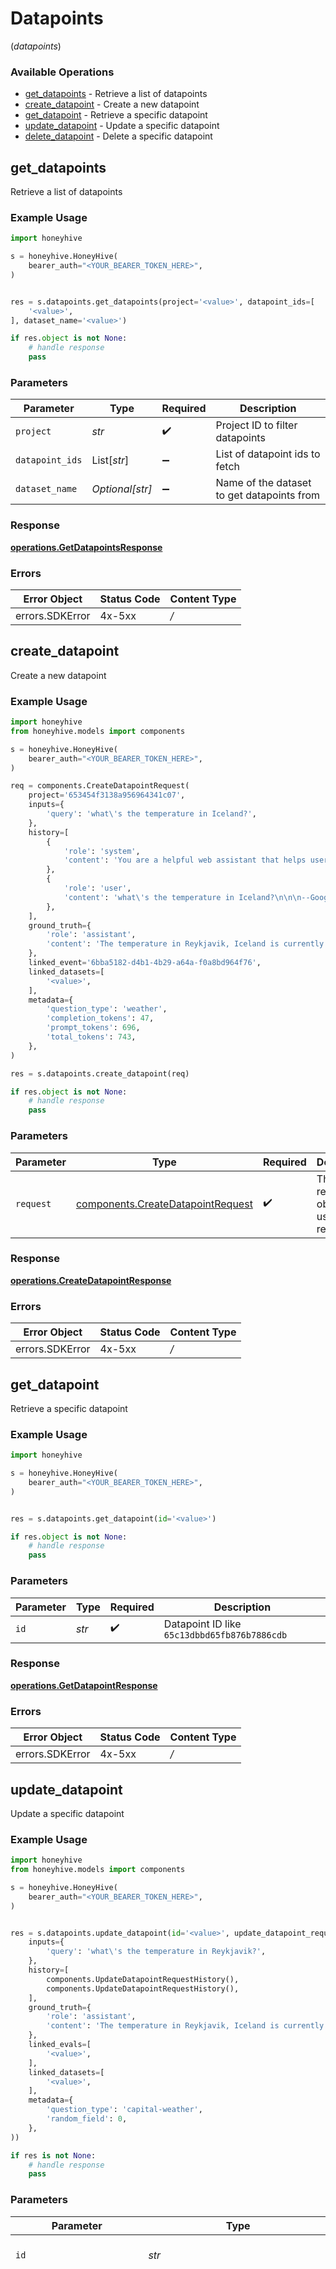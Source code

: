 # Datapoints
(*datapoints*)

### Available Operations

* [get_datapoints](#get_datapoints) - Retrieve a list of datapoints
* [create_datapoint](#create_datapoint) - Create a new datapoint
* [get_datapoint](#get_datapoint) - Retrieve a specific datapoint
* [update_datapoint](#update_datapoint) - Update a specific datapoint
* [delete_datapoint](#delete_datapoint) - Delete a specific datapoint

## get_datapoints

Retrieve a list of datapoints

### Example Usage

```python
import honeyhive

s = honeyhive.HoneyHive(
    bearer_auth="<YOUR_BEARER_TOKEN_HERE>",
)


res = s.datapoints.get_datapoints(project='<value>', datapoint_ids=[
    '<value>',
], dataset_name='<value>')

if res.object is not None:
    # handle response
    pass

```

### Parameters

| Parameter                                  | Type                                       | Required                                   | Description                                |
| ------------------------------------------ | ------------------------------------------ | ------------------------------------------ | ------------------------------------------ |
| `project`                                  | *str*                                      | :heavy_check_mark:                         | Project ID to filter datapoints            |
| `datapoint_ids`                            | List[*str*]                                | :heavy_minus_sign:                         | List of datapoint ids to fetch             |
| `dataset_name`                             | *Optional[str]*                            | :heavy_minus_sign:                         | Name of the dataset to get datapoints from |


### Response

**[operations.GetDatapointsResponse](../../models/operations/getdatapointsresponse.md)**
### Errors

| Error Object    | Status Code     | Content Type    |
| --------------- | --------------- | --------------- |
| errors.SDKError | 4x-5xx          | */*             |

## create_datapoint

Create a new datapoint

### Example Usage

```python
import honeyhive
from honeyhive.models import components

s = honeyhive.HoneyHive(
    bearer_auth="<YOUR_BEARER_TOKEN_HERE>",
)

req = components.CreateDatapointRequest(
    project='653454f3138a956964341c07',
    inputs={
        'query': 'what\'s the temperature in Iceland?',
    },
    history=[
        {
            'role': 'system',
            'content': 'You are a helpful web assistant that helps users answer questions about the world based on the information provided to you by Google\'s search API. Answer the questions as truthfully as you can. In case you are unsure about the correct answer, please respond with "I apologize but I\'m not sure."',
        },
        {
            'role': 'user',
            'content': 'what\'s the temperature in Iceland?\n\n\n--Google search API results below:---\n\n"snippet":"2 Week Extended Forecast in Reykjavik, Iceland ; Feb 4, 29 / 20 °F · Snow showers early. Broken clouds. ; Feb 5, 27 / 16 °F · Light snow. Decreasing cloudiness.","snippet_highlighted_words":["Feb 4, 29 / 20 °F"]',
        },
    ],
    ground_truth={
        'role': 'assistant',
        'content': 'The temperature in Reykjavik, Iceland is currently around 5F or -15C. Please note that weather conditions can change rapidly, so it\'s best to check a reliable source for the most up-to-date information.',
    },
    linked_event='6bba5182-d4b1-4b29-a64a-f0a8bd964f76',
    linked_datasets=[
        '<value>',
    ],
    metadata={
        'question_type': 'weather',
        'completion_tokens': 47,
        'prompt_tokens': 696,
        'total_tokens': 743,
    },
)

res = s.datapoints.create_datapoint(req)

if res.object is not None:
    # handle response
    pass

```

### Parameters

| Parameter                                                                              | Type                                                                                   | Required                                                                               | Description                                                                            |
| -------------------------------------------------------------------------------------- | -------------------------------------------------------------------------------------- | -------------------------------------------------------------------------------------- | -------------------------------------------------------------------------------------- |
| `request`                                                                              | [components.CreateDatapointRequest](../../models/components/createdatapointrequest.md) | :heavy_check_mark:                                                                     | The request object to use for the request.                                             |


### Response

**[operations.CreateDatapointResponse](../../models/operations/createdatapointresponse.md)**
### Errors

| Error Object    | Status Code     | Content Type    |
| --------------- | --------------- | --------------- |
| errors.SDKError | 4x-5xx          | */*             |

## get_datapoint

Retrieve a specific datapoint

### Example Usage

```python
import honeyhive

s = honeyhive.HoneyHive(
    bearer_auth="<YOUR_BEARER_TOKEN_HERE>",
)


res = s.datapoints.get_datapoint(id='<value>')

if res.object is not None:
    # handle response
    pass

```

### Parameters

| Parameter                                    | Type                                         | Required                                     | Description                                  |
| -------------------------------------------- | -------------------------------------------- | -------------------------------------------- | -------------------------------------------- |
| `id`                                         | *str*                                        | :heavy_check_mark:                           | Datapoint ID like `65c13dbbd65fb876b7886cdb` |


### Response

**[operations.GetDatapointResponse](../../models/operations/getdatapointresponse.md)**
### Errors

| Error Object    | Status Code     | Content Type    |
| --------------- | --------------- | --------------- |
| errors.SDKError | 4x-5xx          | */*             |

## update_datapoint

Update a specific datapoint

### Example Usage

```python
import honeyhive
from honeyhive.models import components

s = honeyhive.HoneyHive(
    bearer_auth="<YOUR_BEARER_TOKEN_HERE>",
)


res = s.datapoints.update_datapoint(id='<value>', update_datapoint_request=components.UpdateDatapointRequest(
    inputs={
        'query': 'what\'s the temperature in Reykjavik?',
    },
    history=[
        components.UpdateDatapointRequestHistory(),
        components.UpdateDatapointRequestHistory(),
    ],
    ground_truth={
        'role': 'assistant',
        'content': 'The temperature in Reykjavik, Iceland is currently around 5F or -15C. Please note that weather conditions can change rapidly, so it\'s best to check a reliable source for the most up-to-date information.',
    },
    linked_evals=[
        '<value>',
    ],
    linked_datasets=[
        '<value>',
    ],
    metadata={
        'question_type': 'capital-weather',
        'random_field': 0,
    },
))

if res is not None:
    # handle response
    pass

```

### Parameters

| Parameter                                                                                                                                                                                                                                                                                                                                                                                                                                                                                                                                                                                                                                                                                                                                                                                                                                                                                                                                                                                                                                                                                                                                                                                                                                  | Type                                                                                                                                                                                                                                                                                                                                                                                                                                                                                                                                                                                                                                                                                                                                                                                                                                                                                                                                                                                                                                                                                                                                                                                                                                       | Required                                                                                                                                                                                                                                                                                                                                                                                                                                                                                                                                                                                                                                                                                                                                                                                                                                                                                                                                                                                                                                                                                                                                                                                                                                   | Description                                                                                                                                                                                                                                                                                                                                                                                                                                                                                                                                                                                                                                                                                                                                                                                                                                                                                                                                                                                                                                                                                                                                                                                                                                | Example                                                                                                                                                                                                                                                                                                                                                                                                                                                                                                                                                                                                                                                                                                                                                                                                                                                                                                                                                                                                                                                                                                                                                                                                                                    |
| ------------------------------------------------------------------------------------------------------------------------------------------------------------------------------------------------------------------------------------------------------------------------------------------------------------------------------------------------------------------------------------------------------------------------------------------------------------------------------------------------------------------------------------------------------------------------------------------------------------------------------------------------------------------------------------------------------------------------------------------------------------------------------------------------------------------------------------------------------------------------------------------------------------------------------------------------------------------------------------------------------------------------------------------------------------------------------------------------------------------------------------------------------------------------------------------------------------------------------------------ | ------------------------------------------------------------------------------------------------------------------------------------------------------------------------------------------------------------------------------------------------------------------------------------------------------------------------------------------------------------------------------------------------------------------------------------------------------------------------------------------------------------------------------------------------------------------------------------------------------------------------------------------------------------------------------------------------------------------------------------------------------------------------------------------------------------------------------------------------------------------------------------------------------------------------------------------------------------------------------------------------------------------------------------------------------------------------------------------------------------------------------------------------------------------------------------------------------------------------------------------ | ------------------------------------------------------------------------------------------------------------------------------------------------------------------------------------------------------------------------------------------------------------------------------------------------------------------------------------------------------------------------------------------------------------------------------------------------------------------------------------------------------------------------------------------------------------------------------------------------------------------------------------------------------------------------------------------------------------------------------------------------------------------------------------------------------------------------------------------------------------------------------------------------------------------------------------------------------------------------------------------------------------------------------------------------------------------------------------------------------------------------------------------------------------------------------------------------------------------------------------------ | ------------------------------------------------------------------------------------------------------------------------------------------------------------------------------------------------------------------------------------------------------------------------------------------------------------------------------------------------------------------------------------------------------------------------------------------------------------------------------------------------------------------------------------------------------------------------------------------------------------------------------------------------------------------------------------------------------------------------------------------------------------------------------------------------------------------------------------------------------------------------------------------------------------------------------------------------------------------------------------------------------------------------------------------------------------------------------------------------------------------------------------------------------------------------------------------------------------------------------------------ | ------------------------------------------------------------------------------------------------------------------------------------------------------------------------------------------------------------------------------------------------------------------------------------------------------------------------------------------------------------------------------------------------------------------------------------------------------------------------------------------------------------------------------------------------------------------------------------------------------------------------------------------------------------------------------------------------------------------------------------------------------------------------------------------------------------------------------------------------------------------------------------------------------------------------------------------------------------------------------------------------------------------------------------------------------------------------------------------------------------------------------------------------------------------------------------------------------------------------------------------ |
| `id`                                                                                                                                                                                                                                                                                                                                                                                                                                                                                                                                                                                                                                                                                                                                                                                                                                                                                                                                                                                                                                                                                                                                                                                                                                       | *str*                                                                                                                                                                                                                                                                                                                                                                                                                                                                                                                                                                                                                                                                                                                                                                                                                                                                                                                                                                                                                                                                                                                                                                                                                                      | :heavy_check_mark:                                                                                                                                                                                                                                                                                                                                                                                                                                                                                                                                                                                                                                                                                                                                                                                                                                                                                                                                                                                                                                                                                                                                                                                                                         | ID of datapoint to update                                                                                                                                                                                                                                                                                                                                                                                                                                                                                                                                                                                                                                                                                                                                                                                                                                                                                                                                                                                                                                                                                                                                                                                                                  |                                                                                                                                                                                                                                                                                                                                                                                                                                                                                                                                                                                                                                                                                                                                                                                                                                                                                                                                                                                                                                                                                                                                                                                                                                            |
| `update_datapoint_request`                                                                                                                                                                                                                                                                                                                                                                                                                                                                                                                                                                                                                                                                                                                                                                                                                                                                                                                                                                                                                                                                                                                                                                                                                 | [components.UpdateDatapointRequest](../../models/components/updatedatapointrequest.md)                                                                                                                                                                                                                                                                                                                                                                                                                                                                                                                                                                                                                                                                                                                                                                                                                                                                                                                                                                                                                                                                                                                                                     | :heavy_check_mark:                                                                                                                                                                                                                                                                                                                                                                                                                                                                                                                                                                                                                                                                                                                                                                                                                                                                                                                                                                                                                                                                                                                                                                                                                         | N/A                                                                                                                                                                                                                                                                                                                                                                                                                                                                                                                                                                                                                                                                                                                                                                                                                                                                                                                                                                                                                                                                                                                                                                                                                                        | {<br/>"inputs": {<br/>"query": "what's the temperature in Reykjavik?"<br/>},<br/>"history": [<br/>{<br/>"role": "system",<br/>"content": "You are a helpful web assistant that helps users answer questions about the world based on the information provided to you by Google's search API. Answer the questions as truthfully as you can. In case you are unsure about the correct answer, please respond with \"I apologize but I'm not sure.\""<br/>},<br/>{<br/>"role": "user",<br/>"content": "what's the temperature in Reykjavik?\\n\\n\\n--Google search API results below:---\\n\\n\"snippet\":\"2 Week Extended Forecast in Reykjavik, Iceland ; Feb 4, 29 / 20 °F · Snow showers early. Broken clouds. ; Feb 5, 27 / 16 °F · Light snow. Decreasing cloudiness.\",\"snippet_highlighted_words\":[\"Feb 4, 29 / 20 °F\"]"<br/>}<br/>],<br/>"ground_truth": {<br/>"role": "assistant",<br/>"content": "The temperature in Reykjavik, Iceland is currently around 5F or -15C. Please note that weather conditions can change rapidly, so it's best to check a reliable source for the most up-to-date information."<br/>},<br/>"linked_event": "6bba5182-d4b1-4b29-a64a-f0a8bd964f76",<br/>"linked_evals": [],<br/>"linked_datasets": [],<br/>"metadata": {<br/>"question_type": "capital-weather",<br/>"random_field": 0<br/>}<br/>} |


### Response

**[operations.UpdateDatapointResponse](../../models/operations/updatedatapointresponse.md)**
### Errors

| Error Object    | Status Code     | Content Type    |
| --------------- | --------------- | --------------- |
| errors.SDKError | 4x-5xx          | */*             |

## delete_datapoint

Delete a specific datapoint

### Example Usage

```python
import honeyhive

s = honeyhive.HoneyHive(
    bearer_auth="<YOUR_BEARER_TOKEN_HERE>",
)


res = s.datapoints.delete_datapoint(id='<value>')

if res.object is not None:
    # handle response
    pass

```

### Parameters

| Parameter                                    | Type                                         | Required                                     | Description                                  |
| -------------------------------------------- | -------------------------------------------- | -------------------------------------------- | -------------------------------------------- |
| `id`                                         | *str*                                        | :heavy_check_mark:                           | Datapoint ID like `65c13dbbd65fb876b7886cdb` |


### Response

**[operations.DeleteDatapointResponse](../../models/operations/deletedatapointresponse.md)**
### Errors

| Error Object    | Status Code     | Content Type    |
| --------------- | --------------- | --------------- |
| errors.SDKError | 4x-5xx          | */*             |
